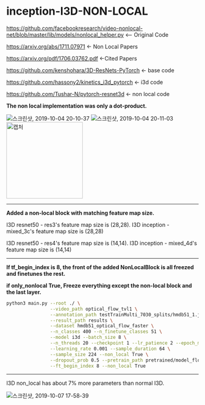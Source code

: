 # inception-I3D-NON-LOCAL

https://github.com/facebookresearch/video-nonlocal-net/blob/master/lib/models/nonlocal_helper.py <-- Original Code

https://arxiv.org/abs/1711.07971 <- Non Local Papers

https://arxiv.org/pdf/1706.03762.pdf <-Cited Papers


https://github.com/kenshohara/3D-ResNets-PyTorch <- base code

https://github.com/hassony2/kinetics_i3d_pytorch <- i3d code

https://github.com/Tushar-N/pytorch-resnet3d <- non local code

**The non local implementation was only a dot-product.**

![스크린샷, 2019-10-04 20-10-37](https://user-images.githubusercontent.com/33244972/66203450-5a645400-e6e3-11e9-92f5-a9fe439a18fb.png)
![스크린샷, 2019-10-04 20-11-03](https://user-images.githubusercontent.com/33244972/66203446-5801fa00-e6e3-11e9-8766-91c76140bf2f.png)
<img width="200" alt="캡처" src="https://user-images.githubusercontent.com/33244972/66208762-d913be00-e6f0-11e9-8515-c792b8b1e6db.PNG">

***

**Added a non-local block with matching feature map size.**

I3D resnet50 - res3's feature map size is (28,28). I3D inception - mixed_3c's feature map size is (28,28)

I3D resnet50 - res4's feature map size is (14,14). I3D inception - mixed_4d's feature map size is (14,14)



***

**If tf_begin_index is 8, the front of the added NonLocalBlock is all freezed and finetunes the rest.**

**if only_nonlocal True,  Freeze everything except the non-local block and the last layer.**

```bash
python3 main.py --root ./ \
                --video_path optical_flow_tvl1 \
                --annotation_path testTrainMulti_7030_splits/hmdb51_1.json \
                --result_path results \
                --dataset hmdb51_optical_flow_faster \
                --n_classes 400 --n_finetune_classes 51 \
                --model i3d --batch_size 8 \
                --n_threads 20 --checkpoint 1 --lr_patience 2 --epoch_multi 10 \
                --learning_rate 0.001 --sample_duration 64 \
                --sample_size 224 --non_local True \
                --dropout_prob 0.5 --pretrain_path pretrained/model_flow.pth \
                --ft_begin_index 8 --non_local True
```

***

I3D non_local has about 7% more parameters than normal I3D.

![스크린샷, 2019-10-07 17-58-39](https://user-images.githubusercontent.com/33244972/66298198-3051a280-e92c-11e9-82e2-4968b844c970.png)

